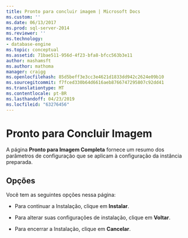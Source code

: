 ```yaml
---
title: Pronto para concluir imagem | Microsoft Docs
ms.custom: ''
ms.date: 06/13/2017
ms.prod: sql-server-2014
ms.reviewer: ''
ms.technology:
- database-engine
ms.topic: conceptual
ms.assetid: 71bae511-956d-4f23-bfa8-bfcc563b3e11
author: mashamsft
ms.author: mathoma
manager: craigg
ms.openlocfilehash: 85d5beff3e3cc3e4621d1833dd942c2624e09b10
ms.sourcegitcommit: f7fced330b64d6616aeb8766747295807c92dd41
ms.translationtype: MT
ms.contentlocale: pt-BR
ms.lasthandoff: 04/23/2019
ms.locfileid: "63276456"
---
```

# <a name="ready-to-complete-image"></a>Pronto para Concluir Imagem
  A página **Pronto para Imagem Completa** fornece um resumo dos parâmetros de configuração que se aplicam à configuração da instância preparada.  
  
## <a name="options"></a>Opções  
 Você tem as seguintes opções nessa página:  
  
-   Para continuar a Instalação, clique em **Instalar**.  
  
-   Para alterar suas configurações de instalação, clique em **Voltar**.  
  
-   Para encerrar a Instalação, clique em **Cancelar**.  
  
  
